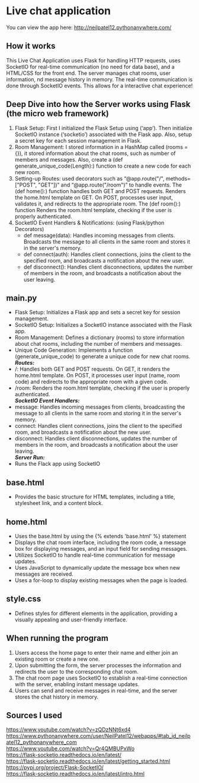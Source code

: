 # Live chat application

You can view the app here: http://neilpatel12.pythonanywhere.com/  <br>
## How it works
This Live Chat Application uses Flask for handling HTTP requests, uses SocketIO for real-time communication (no need for data base), and a HTML/CSS for the front end. The server manages chat rooms, user information, nd message history in memory. The real-time communication is done through SocketIO events. This allows for a interactive chat experience!

## Deep Dive into how the Server works using Flask (the micro web framework)
1. Flask Setup: First I initialized the Flask Setup using (‘app’). Then initialize SocketIO instance (‘socketio’) associated with the Flask app. Also, setup a secret key for each session management in Flask.
2. Room Management: I stored information in a HashMap called (rooms = {}), it stored information about the chat rooms, such as number of members and messages. Also, create a (def generate_unique_code(Length):) function to create a new code for each new room.
3. Setting-up Routes: used decorators such as “@app.route("/", methods=["POST", "GET"])” and “@app.route("/room")” to handle events. The (def home():) function handles both GET and POST requests. Renders the home.html template on GET. On POST, processes user input, validates it, and redirects to the appropriate room. The (def room():) function Renders the room.html template, checking if the user is properly authenticated.
4. SocketIO Event Handlers & Notifications: (using Flask/python Decorators)
   - def message(data): Handles incoming messages from clients. Broadcasts the message to all clients in the same room and stores it in the server's memory.
   - def connect(auth): Handles client connections, joins the client to the specified room, and broadcasts a notification about the new user.
   - def disconnect(): Handles client disconnections, updates the number of members in the room, and broadcasts a notification about the user leaving.

## main.py
- Flask Setup: Initializes a Flask app and sets a secret key for session management. <br>
- SocketIO Setup: Initializes a SocketIO instance associated with the Flask app. <br>
- Room Management: Defines a dictionary (rooms) to store information about chat rooms, including the number of members and messages. <br>
- Unique Code Generation: Implements a function (generate_unique_code) to generate a unique code for new chat rooms. <br>
***Routes:*** <br>
- /: Handles both GET and POST requests. On GET, it renders the home.html template. On POST, it processes user input (name, room code) and redirects to the appropriate room with a given code. <br>
- /room: Renders the room.html template, checking if the user is properly authenticated. <br>
***SocketIO Event Handlers:*** <br>
- message: Handles incoming messages from clients, broadcasting the message to all clients in the same room and storing it in the server's memory. <br>
- connect: Handles client connections, joins the client to the specified room, and broadcasts a notification about the new user. <br>
- disconnect: Handles client disconnections, updates the number of members in the room, and broadcasts a notification about the user leaving. <br>
***Server Run:***  <br>
- Runs the Flack app using SocketIO  <br>

## base.html
- Provides the basic structure for HTML templates, including a title, stylesheet link, and a content block.

## home.html
- Uses the base.html by using the {% extends 'base.html' %} statement <br>
- Displays the chat room interface, including the room code, a message box for displaying messages, and an input field for sending messages. <br>
- Utilizes SocketIO to handle real-time communication for message updates. <br>
- Uses JavaScript to dynamically update the message box when new messages are received. <br>
- Uses a for-loop to display existing messages when the page is loaded. <br>

## style.css
- Defines styles for different elements in the application, providing a visually appealing and user-friendly interface.

## When running the program
1. Users access the home page to enter their name and either join an existing room or create a new one. <br>
2. Upon submitting the form, the server processes the information and redirects the user to the corresponding chat room. <br>
3. The chat room page uses SocketIO to establish a real-time connection with the server, enabling instant message updates. <br>
4. Users can send and receive messages in real-time, and the server stores the chat history in memory. <br>

## Sources I used
https://www.youtube.com/watch?v=zQDzNNt6xd4 <br>
https://www.pythonanywhere.com/user/NeilPatel12/webapps/#tab_id_neilpatel12_pythonanywhere_com <br>
https://www.youtube.com/watch?v=Qr4QMBUPxWo <br>
https://flask-socketio.readthedocs.io/en/latest/ <br>
https://flask-socketio.readthedocs.io/en/latest/getting_started.html <br>
https://pypi.org/project/Flask-SocketIO/ <br>
https://flask-socketio.readthedocs.io/en/latest/intro.html <br>

